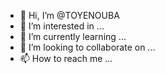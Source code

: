 - 👋 Hi, I’m @TOYENOUBA
- 👀 I’m interested in ...
- 🌱 I’m currently learning ...
- 💞️ I’m looking to collaborate on ...
- 📫 How to reach me ...

<!---
TOYENOUBA/TOYENOUBA is a ✨ special ✨ repository because its `README.md` (this file) appears on your GitHub profile.
You can click the Preview link to take a look at your changes.
--->
